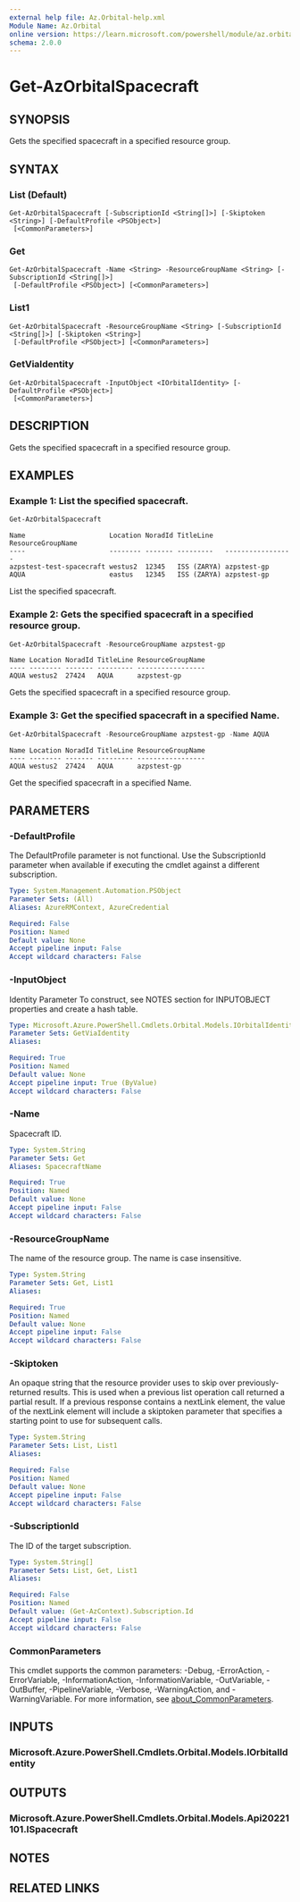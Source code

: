 ```yaml
---
external help file: Az.Orbital-help.xml
Module Name: Az.Orbital
online version: https://learn.microsoft.com/powershell/module/az.orbital/get-azorbitalspacecraft
schema: 2.0.0
---
```


# Get-AzOrbitalSpacecraft

## SYNOPSIS
Gets the specified spacecraft in a specified resource group.

## SYNTAX

### List (Default)
```
Get-AzOrbitalSpacecraft [-SubscriptionId <String[]>] [-Skiptoken <String>] [-DefaultProfile <PSObject>]
 [<CommonParameters>]
```

### Get
```
Get-AzOrbitalSpacecraft -Name <String> -ResourceGroupName <String> [-SubscriptionId <String[]>]
 [-DefaultProfile <PSObject>] [<CommonParameters>]
```

### List1
```
Get-AzOrbitalSpacecraft -ResourceGroupName <String> [-SubscriptionId <String[]>] [-Skiptoken <String>]
 [-DefaultProfile <PSObject>] [<CommonParameters>]
```

### GetViaIdentity
```
Get-AzOrbitalSpacecraft -InputObject <IOrbitalIdentity> [-DefaultProfile <PSObject>]
 [<CommonParameters>]
```

## DESCRIPTION
Gets the specified spacecraft in a specified resource group.

## EXAMPLES

### Example 1: List the specified spacecraft.
```powershell
Get-AzOrbitalSpacecraft
```

```output
Name                     Location NoradId TitleLine   ResourceGroupName
----                     -------- ------- ---------   -----------------
azpstest-test-spacecraft westus2  12345   ISS (ZARYA) azpstest-gp
AQUA                     eastus   12345   ISS (ZARYA) azpstest-gp
```

List the specified spacecraft.

### Example 2: Gets the specified spacecraft in a specified resource group.
```powershell
Get-AzOrbitalSpacecraft -ResourceGroupName azpstest-gp
```

```output
Name Location NoradId TitleLine ResourceGroupName
---- -------- ------- --------- -----------------
AQUA westus2  27424   AQUA      azpstest-gp
```

Gets the specified spacecraft in a specified resource group.

### Example 3: Get the specified spacecraft in a specified Name.
```powershell
Get-AzOrbitalSpacecraft -ResourceGroupName azpstest-gp -Name AQUA
```

```output
Name Location NoradId TitleLine ResourceGroupName
---- -------- ------- --------- -----------------
AQUA westus2  27424   AQUA      azpstest-gp
```

Get the specified spacecraft in a specified Name.

## PARAMETERS

### -DefaultProfile
The DefaultProfile parameter is not functional.
Use the SubscriptionId parameter when available if executing the cmdlet against a different subscription.

```yaml
Type: System.Management.Automation.PSObject
Parameter Sets: (All)
Aliases: AzureRMContext, AzureCredential

Required: False
Position: Named
Default value: None
Accept pipeline input: False
Accept wildcard characters: False
```

### -InputObject
Identity Parameter
To construct, see NOTES section for INPUTOBJECT properties and create a hash table.

```yaml
Type: Microsoft.Azure.PowerShell.Cmdlets.Orbital.Models.IOrbitalIdentity
Parameter Sets: GetViaIdentity
Aliases:

Required: True
Position: Named
Default value: None
Accept pipeline input: True (ByValue)
Accept wildcard characters: False
```

### -Name
Spacecraft ID.

```yaml
Type: System.String
Parameter Sets: Get
Aliases: SpacecraftName

Required: True
Position: Named
Default value: None
Accept pipeline input: False
Accept wildcard characters: False
```

### -ResourceGroupName
The name of the resource group.
The name is case insensitive.

```yaml
Type: System.String
Parameter Sets: Get, List1
Aliases:

Required: True
Position: Named
Default value: None
Accept pipeline input: False
Accept wildcard characters: False
```

### -Skiptoken
An opaque string that the resource provider uses to skip over previously-returned results.
This is used when a previous list operation call returned a partial result.
If a previous response contains a nextLink element, the value of the nextLink element will include a skiptoken parameter that specifies a starting point to use for subsequent calls.

```yaml
Type: System.String
Parameter Sets: List, List1
Aliases:

Required: False
Position: Named
Default value: None
Accept pipeline input: False
Accept wildcard characters: False
```

### -SubscriptionId
The ID of the target subscription.

```yaml
Type: System.String[]
Parameter Sets: List, Get, List1
Aliases:

Required: False
Position: Named
Default value: (Get-AzContext).Subscription.Id
Accept pipeline input: False
Accept wildcard characters: False
```

### CommonParameters
This cmdlet supports the common parameters: -Debug, -ErrorAction, -ErrorVariable, -InformationAction, -InformationVariable, -OutVariable, -OutBuffer, -PipelineVariable, -Verbose, -WarningAction, and -WarningVariable. For more information, see [about_CommonParameters](http://go.microsoft.com/fwlink/?LinkID=113216).

## INPUTS

### Microsoft.Azure.PowerShell.Cmdlets.Orbital.Models.IOrbitalIdentity

## OUTPUTS

### Microsoft.Azure.PowerShell.Cmdlets.Orbital.Models.Api20221101.ISpacecraft

## NOTES

## RELATED LINKS
